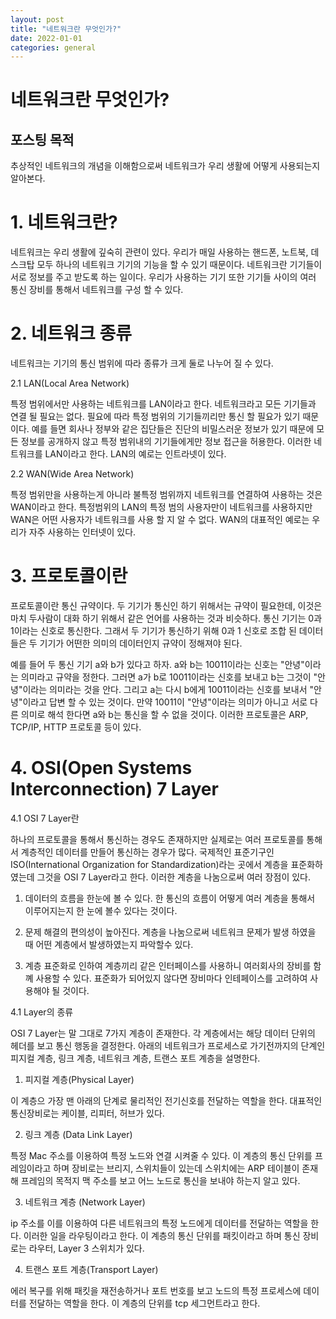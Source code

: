 ```yaml
---
layout: post
title: "네트워크란 무엇인가?"
date: 2022-01-01
categories: general
---
```



# 네트워크란 무엇인가?

## 포스팅 목적

추상적인 네트워크의 개념을 이해함으로써 네트워크가 우리 생활에 어떻게 사용되는지 알아본다.

# 1. 네트워크란?

네트워크는 우리 생활에 깊숙히 관련이 있다. 우리가 매일 사용하는 핸드폰, 노트북, 데스크탑 모두 하나의 네트워크 기기의 기능을 할 수 있기 때문이다. 네트워크란 기기들이 서로 정보를 주고 받도록 하는 일이다. 우리가 사용하는 기기 또한 기기들 사이의 여러 통신 장비를 통해서 네트워크를 구성 할 수 있다.

# 2. 네트워크 종류

네트워크는 기기의 통신 범위에 따라 종류가 크게 둘로 나누어 질 수 있다.

2.1 LAN(Local Area Network)

특정 범위에서만 사용하는 네트워크를 LAN이라고 한다. 네트워크라고 모든 기기들과 연결 될 필요는 없다. 필요에 따라 특정 범위의 기기들끼리만 통신 할 필요가 있기 때문이다. 예를 들면 회사나 정부와 같은 집단들은 진단의 비밀스러운 정보가 있기 때문에 모든 정보를 공개하지 않고 특정 범위내의 기기들에게만 정보 접근을 허용한다. 이러한 네트워크를 LAN이라고 한다. LAN의 예로는 인트라넷이 있다.

2.2 WAN(Wide Area Network)

특정 범위만을 사용하는게 아니라 불특정 범위까지 네트워크를 연결하여 사용하는 것은 WAN이라고 한다. 특정범위의 LAN의 특정 범의 사용자만이 네트워크를 사용하지만 WAN은 어떤 사용자가 네트워크를 사용 할 지 알 수 없다. WAN의 대표적인 예로는 우리가 자주 사용하는 인터넷이 있다. 

# 3. 프로토콜이란

<!-- 그림하나 넣자 -->

프로토콜이란 통신 규약이다. 두 기기가 통신인 하기 위해서는 규약이 필요한데, 이것은 마치 두사람이 대화 하기 위해서 같은 언어를 사용하는 것과 비슷하다. 통신 기기는 0과 1이라는 신호로 통신한다. 그래서 두 기기가 통신하기 위해 0과 1 신호로 조합 된 데이터들은 두 기기가 어떤한 의미의 데이터인지 규약이 정해져야 된다.

예를 들어 두 통신 기기 a와 b가 있다고 하자. a와 b는 10011이라는 신호는 "안녕"이라는 의미라고 규약을 정한다. 그러면 a가 b로 10011이라는 신호를 보내고 b는 그것이 "안녕"이라는 의미라는 것을 안다. 그리고 a는 다시 b에게 10011이라는 신호를 보내서 "안녕"이라고 답변 할 수 있는 것이다. 만약 10011이 "안녕"이라는 의미가 아니고 서로 다른 의미로 해석 한다면 a와 b는 통신을 할 수 없을 것이다. 이러한 프로토콜은 ARP, TCP/IP, HTTP 프로토콜 등이 있다.


# 4. OSI(Open Systems Interconnection) 7 Layer

4.1 OSI 7 Layer란


<!-- 그림하나 넣자 -->

하나의 프로토콜을 통해서 통신하는 경우도 존재하지만 실제로는 여러 프로토콜를 통해서 계층적인 데이터를 만들어 통신하는 경우가 많다. 국제적인 표준기구인 ISO(International Organization for Standardization)라는 곳에서 계층을 표준화하였는데 그것을 OSI 7 Layer라고 한다. 이러한 계층을 나눔으로써 여러 장점이 있다.

1) 데이터의 흐름을 한눈에 볼 수 있다. 한 통신의 흐름이 어떻게 여러 계층을 통해서 이루어지는지 한 눈에 볼수 있다는 것이다.

2) 문제 해결의 편의성이 높아진다. 계층을 나눔으로써 네트워크 문제가 발생 하였을 때 어떤 계층에서 발생하였는지 파악할수 있다.

3) 계층 표준화로 인하여 계층끼리 같은 인터페이스를 사용하니 여러회사의 장비를 함꼐 사용할 수 있다. 표준화가 되어있지 않다면 장비마다 인테페이스를 고려하여 사용해야 될 것이다.

4.1 Layer의 종류

OSI 7 Layer는 말 그대로 7가지 계층이 존재한다. 각 계층에서는 해당 데이터 단위의 헤더를 보고 통신 행동을 결정한다. 
아래의 네트워크가 프로세스로 가기전까지의 단계인 피지컬 계층, 링크 계층, 네트워크 계층, 트랜스 포트 계층을 설명한다.

1) 피지컬 계층(Physical Layer)

이 계층으 가장 맨 아래의 단계로 물리적인 전기신호를 전달하는 역할을 한다. 대표적인 통신장비로는 케이블, 리피터, 허브가 있다.

2) 링크 계층 (Data Link Layer)

특정 Mac 주소를 이용하여 특정 노드와 연결 시켜줄 수 있다. 이 계층의 통신 단위를 프레임이라고 하며 장비로는 브리지, 스위치들이 있는데 스위치에는 ARP 테이블이 존재해 프레임의 목적지 맥 주소를 보고 어느 노드로 통신을 보내야 하는지 알고 있다. 

3) 네트워크 계층 (Network Layer)

ip 주소를 이를 이용하여 다른 네트워크의 특정 노드에게 데이터를 전달하는 역할을 한다. 이러한 일을 라우팅이라고 한다. 이 계층의 통신 단위를 패킷이라고 하며 통신 장비로는 라우터, Layer 3 스위치가 있다.

4) 트랜스 포트 계층(Transport Layer)

에러 복구를 위해 패킷을 재전송하거나 포트 번호를 보고 노드의 특정 프로세스에 데이터를 전달하는 역할을 한다. 이 계층의 단위를 tcp 세그먼트라고 한다.


